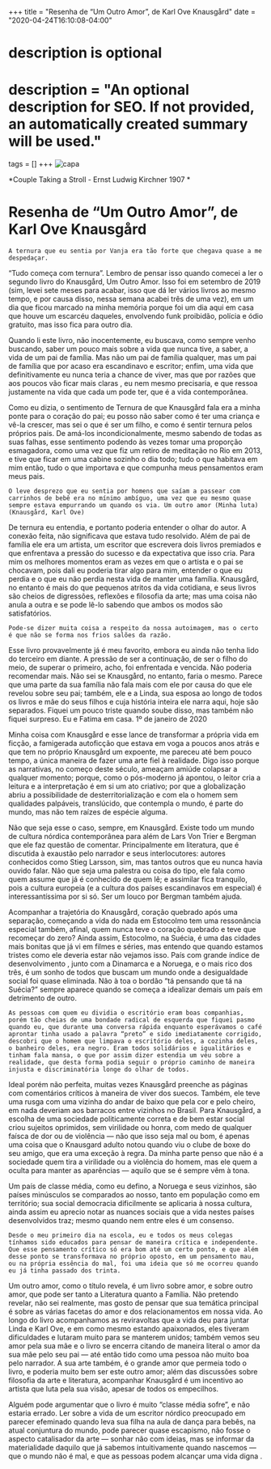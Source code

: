 +++
title = "Resenha de “Um Outro Amor”, de Karl Ove Knausgård"
date = "2020-04-24T16:10:08-04:00"

#
# description is optional
#
# description = "An optional description for SEO. If not provided, an automatically created summary will be used."

tags = []
+++
![capa](https://i.postimg.cc/mkfsM5hh/1-C17g5e-XM0q-Fvd-VUCQF-LYQ.jpg)

*Couple Taking a Stroll - Ernst Ludwig Kirchner 1907
*
# Resenha de “Um Outro Amor”, de Karl Ove Knausgård
    A ternura que eu sentia por Vanja era tão forte que chegava quase a me despedaçar.

“Tudo começa com ternura”. Lembro de pensar isso quando comecei a ler o segundo livro do Knausgård, Um Outro Amor. Isso foi em setembro de 2019 (sim, levei sete meses para acabar, isso que dá ler vários livros ao mesmo tempo, e por causa disso, nessa semana acabei três de uma vez), em um dia que ficou marcado na minha memória porque foi um dia aqui em casa que houve um escarcéu daqueles, envolvendo funk proibidão, polícia e ódio gratuito, mas isso fica para outro dia.

Quando li este livro, não inocentemente, eu buscava, como sempre venho buscando, saber um pouco mais sobre a vida que nunca tive, a saber, a vida de um pai de família. Mas não um pai de família qualquer, mas um pai de família que por acaso era escandinavo e escritor; enfim, uma vida que definitivamente eu nunca teria a chance de viver, mas que por razões que aos poucos vão ficar mais claras , eu nem mesmo precisaria, e que ressoa justamente na vida que cada um pode ter, que é a vida contemporânea.

Como eu dizia, o sentimento de Ternura de que Knausgård fala era a minha ponte para o coração do pai; eu posso não saber como é ter uma criança e vê-la crescer, mas sei o que é ser um filho, e como é sentir ternura pelos próprios pais. De amá-los incondicionalmente, mesmo sabendo de todas as suas falhas, esse sentimento podendo às vezes tomar uma proporção esmagadora, como uma vez que fiz um retiro de meditação no Rio em 2013, e tive que ficar em uma cabine sozinho o dia todo; tudo o que habitava em mim então, tudo o que importava e que compunha meus pensamentos eram meus pais.

    O leve desprezo que eu sentia por homens que saíam a passear com carrinhos de bebê era no mínimo ambíguo, uma vez que eu mesmo quase sempre estava empurrando um quando os via. Um outro amor (Minha luta) (Knausgård, Karl Ove)

De ternura eu entendia, e portanto poderia entender o olhar do autor. A conexão feita, não significava que estava tudo resolvido. Além de pai de família ele era um artista, um escritor que escrevera dois livros premiados e que enfrentava a pressão do sucesso e da expectativa que isso cria. Para mim os melhores momentos eram as vezes em que o artista e o pai se chocavam, pois dali eu poderia tirar algo para mim, entender o que eu perdia e o que eu não perdia nesta vida de manter uma família. Knausgård, no entanto é mais do que pequenos atritos da vida cotidiana, e seus livros são cheios de digressões, reflexões e filosofia da arte; mas uma coisa não anula a outra e se pode lê-lo sabendo que ambos os modos são satisfatórios.

    Pode-se dizer muita coisa a respeito da nossa autoimagem, mas o certo é que não se forma nos frios salões da razão.

Esse livro provavelmente já é meu favorito, embora eu ainda não tenha lido do terceiro em diante. A pressão de ser a continuação, de ser o filho do meio, de superar o primeiro, acho, foi enfrentada e vencida. Não poderia recomendar mais. Não sei se Knausgård, no entanto, faria o mesmo. Parece que uma parte da sua família não fala mais com ele por causa do que ele revelou sobre seu pai; também, ele e a Linda, sua esposa ao longo de todos os livros e mãe do seus filhos e cuja história inteira ele narra aqui, hoje são separados. Fiquei um pouco triste quando soube disso, mas também não fiquei surpreso.
Eu e Fatima em casa. 1º de janeiro de 2020

Minha coisa com Knausgård e esse lance de transformar a própria vida em ficção, a famigerada autoficção que estava em voga a poucos anos atrás e que tem no próprio Knausgård um expoente, me pareceu até bem pouco tempo, a única maneira de fazer uma arte fiel à realidade. Digo isso porque as narrativas, no começo deste século, ameaçam amiúde colapsar a qualquer momento; porque, como o pós-moderno já apontou, o leitor cria a leitura e a interpretação é em si um ato criativo; por que a globalização abriu a possibilidade de desterritorialização e com ela o homem sem qualidades palpáveis, translúcido, que contempla o mundo, é parte do mundo, mas não tem raízes de espécie alguma.

Não que seja esse o caso, sempre, em Knausgård. Existe todo um mundo de cultura nórdica contemporânea para além de Lars Von Trier e Bergman que ele faz questão de comentar. Principalmente em literatura, que é discutida à exaustão pelo narrador e seus interlocutores: autores conhecidos como Stieg Larsson, sim, mas tantos outros que eu nunca havia ouvido falar. Não que seja uma palestra ou coisa do tipo, ele fala como quem assume que já é conhecido de quem lê; e assimilar fica tranquilo, pois a cultura europeia (e a cultura dos países escandinavos em especial) é interessantíssima por si só. Ser um louco por Bergman também ajuda.

Acompanhar a trajetória do Knausgård, coração quebrado após uma separação, começando a vida do nada em Estocolmo tem uma ressonância especial também, afinal, quem nunca teve o coração quebrado e teve que recomeçar do zero? Ainda assim, Estocolmo, na Suécia, é uma das cidades mais bonitas que já vi em filmes e séries, mas entendo que quando estamos tristes como ele deveria estar não vejamos isso. País com grande índice de desenvolvimento , junto com a Dinamarca e a Noruega, e o mais rico dos três, é um sonho de todos que buscam um mundo onde a desigualdade social foi quase eliminada. Não à toa o bordão “tá pensando que tá na Suécia?” sempre aparece quando se começa a idealizar demais um país em detrimento de outro.

    As pessoas com quem eu dividia o escritório eram boas companhias, porém tão cheias de uma bondade radical de esquerda que fiquei pasmo quando eu, que durante uma conversa rápida enquanto esperávamos o café aprontar tinha usado a palavra “preto” e sido imediatamente corrigido, descobri que o homem que limpava o escritório deles, a cozinha deles, o banheiro deles, era negro. Eram todos solidários e igualitários e tinham fala mansa, o que por assim dizer estendia um véu sobre a realidade, que desta forma podia seguir o próprio caminho de maneira injusta e discriminatória longe do olhar de todos.

Ideal porém não perfeita, muitas vezes Knausgård preenche as páginas com comentários críticos à maneira de viver dos suecos. Também, ele teve uma rusga com uma vizinha do andar de baixo que pela cor e pelo cheiro, em nada deveriam aos barracos entre vizinhos no Brasil. Para Knausgård, a escolha de uma sociedade politicamente correta e de bem estar social criou sujeitos oprimidos, sem virilidade ou honra, com medo de qualquer faísca de dor ou de violência — não que isso seja mal ou bom, é apenas uma coisa que o Knausgard adulto notou quando viu o clube de boxe do seu amigo, que era uma exceção à regra. Da minha parte penso que não é a sociedade quem tira a virilidade ou a violência do homem, mas ele quem a oculta para manter as aparências — aquilo que se é sempre vêm à tona.

Um país de classe média, como eu defino, a Noruega e seus vizinhos, são países minúsculos se comparados ao nosso, tanto em população como em território; sua social democracia dificilmente se aplicaria à nossa cultura, ainda assim eu aprecio notar as nuances sociais que a vida nestes países desenvolvidos traz; mesmo quando nem entre eles é um consenso.

    Desde o meu primeiro dia na escola, eu e todos os meus colegas tínhamos sido educados para pensar de maneira crítica e independente. Que esse pensamento crítico só era bom até um certo ponto, e que além desse ponto se transformava no próprio oposto, em um pensamento mau, ou na própria essência do mal, foi uma ideia que só me ocorreu quando eu já tinha passado dos trinta.

Um outro amor, como o título revela, é um livro sobre amor, e sobre outro amor, que pode ser tanto a Literatura quanto a Família. Não pretendo revelar, não sei realmente, mas gosto de pensar que sua temática principal é sobre as várias facetas do amor e dos relacionamentos em nossa vida. Ao longo do livro acompanhamos as reviravoltas que a vida deu para juntar Linda e Karl Ove, e em como mesmo estando apaixonados, eles tiveram dificuldades e lutaram muito para se manterem unidos; também vemos seu amor pela sua mãe e o livro se encerra citando de maneira literal o amor da sua mãe pelo seu pai — até então tido como uma pessoa não muito boa pelo narrador. A sua arte também, é o grande amor que permeia todo o livro, e poderia muito bem ser este outro amor; além das discussões sobre filosofia da arte e literatura, acompanhar Knausgård é um incentivo ao artista que luta pela sua visão, apesar de todos os empecilhos.

Alguém pode argumentar que o livro é muito “classe média sofre”, e não estaria errado. Ler sobre a vida de um escritor nórdico preocupado em parecer efeminado quando leva sua filha na aula de dança para bebês, na atual conjuntura do mundo, pode parecer quase escapismo, não fosse o aspecto catalisador da arte — sonhar não com ideias, mas se informar da materialidade daquilo que já sabemos intuitivamente quando nascemos — que o mundo não é mal, e que as pessoas podem alcançar uma vida digna .
